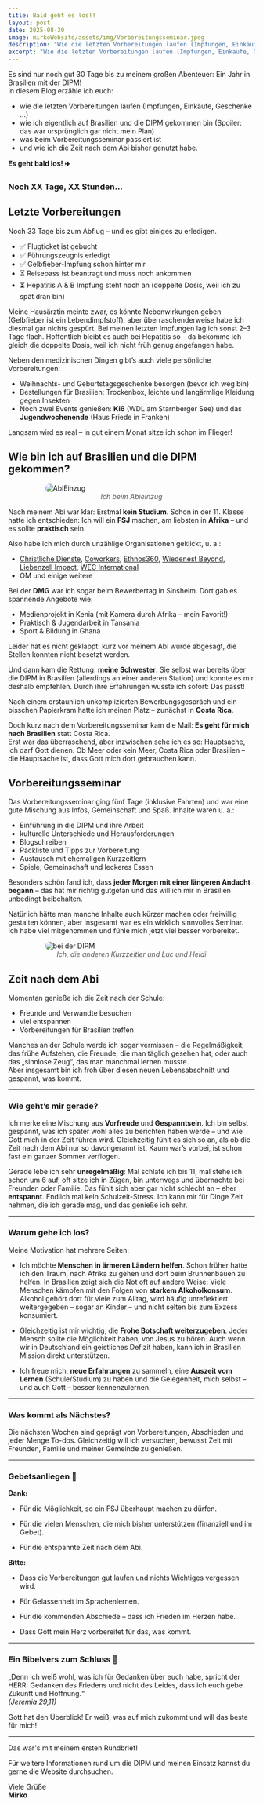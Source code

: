 ```yaml
---
title: Bald geht es los!!
layout: post
date: 2025-08-30
image: mirkoWebsite/assets/img/Vorbereitungsseminar.jpeg
description: "Wie die letzten Vorbereitungen laufen (Impfungen, Einkäufe, Geschenke …)  - wie ich eigentlich auf Brasilien und die DIPM gekommen bin (Spoiler: das war ursprünglich gar nicht mein Plan)  - was beim Vorbereitungsseminar passiert ist  - und wie ich die Zeit nach dem Abi bisher genutzt habe."
excerpt: "Wie die letzten Vorbereitungen laufen (Impfungen, Einkäufe, Geschenke …)  - wie ich eigentlich auf Brasilien und die DIPM gekommen bin (Spoiler: das war ursprünglich gar nicht mein Plan)  - was beim Vorbereitungsseminar passiert ist  - und wie ich die Zeit nach dem Abi bisher genutzt habe."
---
```


Es sind nur noch gut 30 Tage bis zu meinem großen Abenteuer: Ein Jahr in Brasilien mit der DIPM!  
In diesem Blog erzähle ich euch:  
- wie die letzten Vorbereitungen laufen (Impfungen, Einkäufe, Geschenke …)  
- wie ich eigentlich auf Brasilien und die DIPM gekommen bin (Spoiler: das war ursprünglich gar nicht mein Plan)  
- was beim Vorbereitungsseminar passiert ist  
- und wie ich die Zeit nach dem Abi bisher genutzt habe.  

**Es geht bald los! ✈️**

<h3 class="countdown" id="countdown">Noch XX Tage, XX Stunden...</h3>

<script>
function updateCountdown() {
  const departure = new Date("2025-10-02T19:00:00+02:00");
  const now = new Date();
  const diff = departure - now;

  if (diff <= 0) {
    document.getElementById("countdown").textContent = "Ich bin bereits unterwegs!";
    return;
  }

  const days = Math.floor(diff / (1000 * 60 * 60 * 24));
  const hours = Math.floor((diff / (1000 * 60 * 60)) % 24);
  const minutes = Math.floor((diff / (1000 * 60)) % 60);

  document.getElementById("countdown").textContent =
    `Noch ${days} Tage, ${hours} Stunden und ${minutes} Minuten`;
}

updateCountdown();
setInterval(updateCountdown, 60000); // jede Minute aktualisieren
</script>


## Letzte Vorbereitungen
Noch 33 Tage bis zum Abflug – und es gibt einiges zu erledigen.  

- ✅ Flugticket ist gebucht  
- ✅ Führungszeugnis erledigt  
- ✅ Gelbfieber-Impfung schon hinter mir  
- ⏳ Reisepass ist beantragt und muss noch ankommen  
- ⏳ Hepatitis A & B Impfung steht noch an (doppelte Dosis, weil ich zu spät dran bin)  

Meine Hausärztin meinte zwar, es könnte Nebenwirkungen geben (Gelbfieber ist ein Lebendimpfstoff), aber überraschenderweise habe ich diesmal gar nichts gespürt. Bei meinen letzten Impfungen lag ich sonst 2–3 Tage flach. Hoffentlich bleibt es auch bei Hepatitis so – da bekomme ich gleich die doppelte Dosis, weil ich nicht früh genug angefangen habe.  

Neben den medizinischen Dingen gibt’s auch viele persönliche Vorbereitungen:  
- Weihnachts- und Geburtstagsgeschenke besorgen (bevor ich weg bin)  
- Bestellungen für Brasilien: Trockenbox, leichte und langärmlige Kleidung gegen Insekten  
- Noch zwei Events genießen: **Ki6** (WDL am Starnberger See) und das **Jugendwochenende** (Haus Friede in Franken)  

Langsam wird es real – in gut einem Monat sitze ich schon im Flieger!


## Wie bin ich auf Brasilien und die DIPM gekommen?
<div class="gallery">
    <img src="{{site.baseurl}}/assets/img/AbiEinzug.jpg" alt="AbiEinzug" style="max-width: 70%; max-height: 500px; display: block; margin: 0 auto; border-radius: 8px;">
    <figcaption style="text-align: center; font-style: italic; color: #555;">Ich beim Abieinzug</figcaption>
</div>

Nach meinem Abi war klar: Erstmal **kein Studium**. Schon in der 11. Klasse hatte ich entschieden: Ich will ein **FSJ** machen, am liebsten in **Afrika** – und es sollte **praktisch** sein.  

Also habe ich mich durch unzählige Organisationen geklickt, u. a.:  
- [Christliche Dienste](https://www.christlichedienste.de/), [Coworkers](https://coworkers.de/freiwillige/), [Ethnos360](https://ethnos360.org/go/), [Wiedenest Beyond](https://www.wiedenest.de/beyond), [Liebenzell Impact](https://www.liebenzell.org/mitmachen/mitarbeiten/kurzeinsatz-impact/), [WEC International](https://www.wec-international.de/)  
- OM und einige weitere  

Bei der **DMG** war ich sogar beim Bewerbertag in Sinsheim. Dort gab es spannende Angebote wie:  
- Medienprojekt in Kenia (mit Kamera durch Afrika – mein Favorit!)  
- Praktisch & Jugendarbeit in Tansania  
- Sport & Bildung in Ghana  

Leider hat es nicht geklappt: kurz vor meinem Abi wurde abgesagt, die Stellen konnten nicht besetzt werden.  

Und dann kam die Rettung: **meine Schwester**. Sie selbst war bereits über die DIPM in Brasilien (allerdings an einer anderen Station) und konnte es mir deshalb empfehlen. Durch ihre Erfahrungen wusste ich sofort: Das passt!  

Nach einem erstaunlich unkomplizierten Bewerbungsgespräch und ein bisschen Papierkram hatte ich meinen Platz – zunächst in **Costa Rica**.  

Doch kurz nach dem Vorbereitungsseminar kam die Mail: **Es geht für mich nach Brasilien** statt Costa Rica.  
Erst war das überraschend, aber inzwischen sehe ich es so: Hauptsache, ich darf Gott dienen. Ob Meer oder kein Meer, Costa Rica oder Brasilien – die Hauptsache ist, dass Gott mich dort gebrauchen kann.  

[^1]: Deutsche Indianer Pionier Mission


## Vorbereitungsseminar
Das Vorbereitungsseminar ging fünf Tage (inklusive Fahrten) und war eine gute Mischung aus Infos, Gemeinschaft und Spaß. Inhalte waren u. a.:  

- Einführung in die DIPM und ihre Arbeit  
- kulturelle Unterschiede und Herausforderungen  
- Blogschreiben
- Packliste und Tipps zur Vorbereitung  
- Austausch mit ehemaligen Kurzzeitlern  
- Spiele, Gemeinschaft und leckeres Essen  

Besonders schön fand ich, dass **jeder Morgen mit einer längeren Andacht begann** – das hat mir richtig gutgetan und das will ich mir in Brasilien unbedingt beibehalten.  

Natürlich hätte man manche Inhalte auch kürzer machen oder freiwillig gestalten können, aber insgesamt war es ein wirklich sinnvolles Seminar. Ich habe viel mitgenommen und fühle mich jetzt viel besser vorbereitet.  

<div class="gallery">
    <img src="{{site.baseurl}}/assets/img/Vorbereitungsseminar.jpeg" alt="bei der DIPM" style="max-width: 70%; max-height: 500px; display: block; margin: 0 auto; border-radius: 8px;">
    <figcaption style="text-align: center; font-style: italic; color: #555;">Ich, die anderen Kurzzeitler und Luc und Heidi</figcaption>
</div>


## Zeit nach dem Abi
Momentan genieße ich die Zeit nach der Schule:  

- Freunde und Verwandte besuchen  
- viel entspannen  
- Vorbereitungen für Brasilien treffen  

Manches an der Schule werde ich sogar vermissen – die Regelmäßigkeit, das frühe Aufstehen, die Freunde, die man täglich gesehen hat, oder auch das „sinnlose Zeug“, das man manchmal lernen musste.  
Aber insgesamt bin ich froh über diesen neuen Lebensabschnitt und gespannt, was kommt.  

---
### Wie geht’s mir gerade?

Ich merke eine Mischung aus **Vorfreude** und **Gespanntsein**. Ich bin selbst gespannt, was ich später wohl alles zu berichten haben werde – und wie Gott mich in der Zeit führen wird. Gleichzeitig fühlt es sich so an, als ob die Zeit nach dem Abi nur so davongerannt ist. Kaum war’s vorbei, ist schon fast ein ganzer Sommer verflogen.

Gerade lebe ich sehr **unregelmäßig**: Mal schlafe ich bis 11, mal stehe ich schon um 6 auf, oft sitze ich in Zügen, bin unterwegs und übernachte bei Freunden oder Familie. Das fühlt sich aber gar nicht schlecht an – eher **entspannt**. Endlich mal kein Schulzeit-Stress. Ich kann mir für Dinge Zeit nehmen, die ich gerade mag, und das genieße ich sehr.

---

### Warum gehe ich los?

Meine Motivation hat mehrere Seiten:

- Ich möchte **Menschen in ärmeren Ländern helfen**. Schon früher hatte ich den Traum, nach Afrika zu gehen und dort beim Brunnenbauen zu helfen. In Brasilien zeigt sich die Not oft auf andere Weise: Viele Menschen kämpfen mit den Folgen von **starkem Alkoholkonsum**. Alkohol gehört dort für viele zum Alltag, wird häufig unreflektiert weitergegeben – sogar an Kinder – und nicht selten bis zum Exzess konsumiert.
    
- Gleichzeitig ist mir wichtig, die **Frohe Botschaft weiterzugeben**. Jeder Mensch sollte die Möglichkeit haben, von Jesus zu hören. Auch wenn wir in Deutschland ein geistliches Defizit haben, kann ich in Brasilien Mission direkt unterstützen.
    
- Ich freue mich, **neue Erfahrungen** zu sammeln, eine **Auszeit vom Lernen** (Schule/Studium) zu haben und die Gelegenheit, mich selbst – und auch Gott – besser kennenzulernen.  

---

### Was kommt als Nächstes?

Die nächsten Wochen sind geprägt von Vorbereitungen, Abschieden und jeder Menge To-dos. Gleichzeitig will ich versuchen, bewusst Zeit mit Freunden, Familie und meiner Gemeinde zu genießen.

---

### Gebetsanliegen 🙏

**Dank:**

- Für die Möglichkeit, so ein FSJ überhaupt machen zu dürfen.
    
- Für die vielen Menschen, die mich bisher unterstützen (finanziell und im Gebet).
    
- Für die entspannte Zeit nach dem Abi.
    

**Bitte:**

- Dass die Vorbereitungen gut laufen und nichts Wichtiges vergessen wird.
    
- Für Gelassenheit im Sprachenlernen.
    
- Für die kommenden Abschiede – dass ich Frieden im Herzen habe.
    
- Dass Gott mein Herz vorbereitet für das, was kommt.
    

---

### Ein Bibelvers zum Schluss 📖

„Denn ich weiß wohl, was ich für Gedanken über euch habe, spricht der HERR: Gedanken des Friedens und nicht des Leides, dass ich euch gebe Zukunft und Hoffnung.“  
_(Jeremia 29,11)_

Gott hat den Überblick! Er weiß, was auf mich zukommt und will das beste für mich!

---

Das war's mit meinem ersten Rundbrief!

Für weitere Informationen rund um die DIPM und meinen Einsatz kannst du gerne die Website durchsuchen.  

Viele Grüße  
**Mirko**
